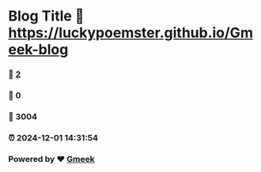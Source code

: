 # Blog Title :link: https://luckypoemster.github.io/Gmeek-blog 
### :page_facing_up: [2](https://luckypoemster.github.io/Gmeek-blog/tag.html) 
### :speech_balloon: 0 
### :hibiscus: 3004 
### :alarm_clock: 2024-12-01 14:31:54 
### Powered by :heart: [Gmeek](https://github.com/Meekdai/Gmeek)
